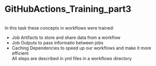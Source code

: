 # GitHubActions_Training_part3
<br>In this task these concepts in workflows were trained:
- Job Artifacts to store and share data from a workflow
- Job Outputs to pass informatio between jobs
- Caching Dependencies to speed up our workflows and make it more efficient
<br>All steps are described in yml files in a workflows directory